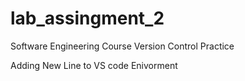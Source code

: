 # lab_assingment_2
Software Engineering Course Version Control Practice 

Adding New Line to VS code Enivorment 
